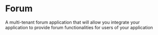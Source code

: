 # Forum
A multi-tenant forum application that will allow you integrate your application to provide forum functionalities for users of your application
